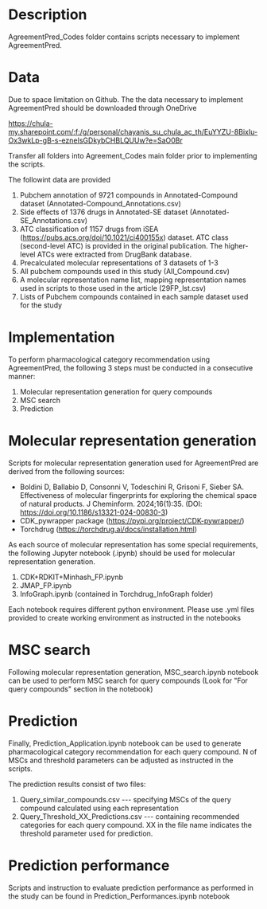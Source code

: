 # Description
AgreementPred_Codes folder contains scripts necessary to implement AgreementPred.

# Data
Due to space limitation on Github. The the data necessary to implement AgreementPred should be downloaded through OneDrive 

https://chula-my.sharepoint.com/:f:/g/personal/chayanis_su_chula_ac_th/EuYYZU-8BixIu-Ox3wkLp-gB-s-ezneIsGDkybCHBLQUUw?e=SaO0Br

Transfer all folders into Agreement_Codes main folder prior to implementing the scripts.

The followint data are provided
1. Pubchem annotation of 9721 compounds in Annotated-Compound dataset (Annotated-Compound_Annotations.csv)
2. Side effects of 1376 drugs in Annotated-SE dataset (Annotated-SE_Annotations.csv)
3. ATC classification of 1157 drugs from iSEA (https://pubs.acs.org/doi/10.1021/ci400155x) dataset. ATC class (second-level ATC) is provided in the original publication. The higher-level ATCs were extracted from DrugBank database.
4. Precalculated molecular representations of 3 datasets of 1-3
5. All pubchem compounds used in this study (All_Compound.csv)
6. A molecular representation name list, mapping representation names used in scripts to those used in the article (29FP_lst.csv)
7. Lists of Pubchem compounds contained in each sample dataset used for the study

# Implementation
To perform pharmacological category recommendation using AgreementPred, the following 3 steps must be conducted in a consecutive manner:

1. Molecular representation generation for query compounds
2. MSC search
3. Prediction

# Molecular representation generation
Scripts for molecular representation generation used for AgreementPred are derived from the following sources:
- Boldini D, Ballabio D, Consonni V, Todeschini R, Grisoni F, Sieber SA. Effectiveness of molecular fingerprints for exploring the chemical space of natural products. J Cheminform. 2024;16(1):35. (DOI: https://doi.org/10.1186/s13321-024-00830-3)
- CDK_pywrapper package (https://pypi.org/project/CDK-pywrapper/)
- Torchdrug (https://torchdrug.ai/docs/installation.html)

As each source of molecular representation has some special requirements, the following Jupyter notebook (.ipynb) should be used for molecular representation generation.

1. CDK+RDKIT+Minhash_FP.ipynb
2. JMAP_FP.ipynb
3. InfoGraph.ipynb (contained in Torchdrug_InfoGraph folder)

Each notebook requires different python environment. Please use .yml files provided to create working environment as instructed in the notebooks

# MSC search
Following molecular representation generation, MSC_search.ipynb notebook can be used to perform MSC search for query compounds (Look for "For query compounds" section in the notebook)


# Prediction
Finally, Prediction_Application.ipynb notebook can be used to generate pharmacological category recommendation for each query compound. N of MSCs and threshold parameters can be adjusted as instructed in the scripts.

The prediction results consist of two files:
1. Query_similar_compounds.csv --- specifying MSCs of the query compound calculated using each representation
2. Query_Threshold_XX_Predictions.csv --- containing recommended categories for each query compound. XX in the file name indicates the threshold parameter used for prediction.


# Prediction performance
Scripts and instruction to evaluate prediction performance as performed in the study can be found in Prediction_Performances.ipynb notebook

